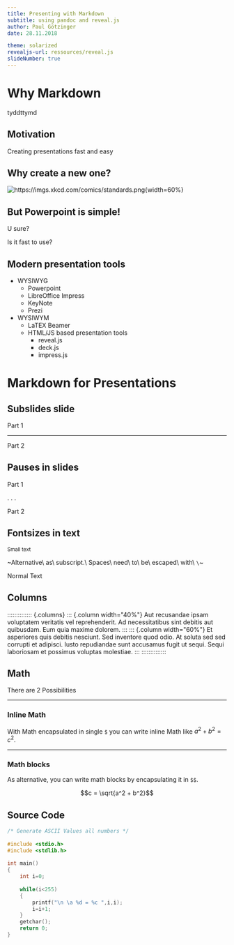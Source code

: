 ```yaml
---
title: Presenting with Markdown
subtitle: using pandoc and reveal.js
author: Paul Götzinger
date: 28.11.2018

theme: solarized
revealjs-url: ressources/reveal.js
slideNumber: true
---
```


# Why Markdown


tyddttymd

## Motivation

Creating presentations fast and easy

## Why create a new one?

![<https://imgs.xkcd.com/comics/standards.png>](https://imgs.xkcd.com/comics/standards.png){width=60%}

## But Powerpoint is simple!

U sure? 

Is it fast to use?

## Modern presentation tools

+ WYSIWYG
  + Powerpoint 
  + LibreOffice Impress 
  + KeyNote
  + Prezi
+ WYSIWYM
  + LaTEX Beamer
  + HTML/JS based presentation tools
    + reveal.js
    + deck.js
    + impress.js

# Markdown for Presentations

## Subslides slide

Part 1

---

Part 2

## Pauses in slides

Part 1

. . .

Part 2

## Fontsizes in text

<small>Small text</small>

~Alternative\ as\ subscript.\ Spaces\ need\ to\ be\ escaped\ with\ `\`~

Normal Text

## Columns

:::::::::::::: {.columns}
::: {.column width="40%"}
Aut recusandae ipsam voluptatem veritatis vel reprehenderit. Ad necessitatibus sint debitis aut quibusdam. Eum quia maxime dolorem.
:::
::: {.column width="60%"}
Et asperiores quis debitis nesciunt. Sed inventore quod odio. At soluta sed sed corrupti et adipisci. Iusto repudiandae sunt accusamus fugit ut sequi. Sequi laboriosam et possimus voluptas molestiae.
:::
::::::::::::::

## Math

There are 2 Possibilities

---

### Inline Math

With Math encapsulated in single `$` you can write inline Math like $a^2 + b^2 = c^2$.

---

### Math blocks

As alternative, you can write math blocks by encapsulating it in `$$`.

$$c = \sqrt{a^2 + b^2}$$

## Source Code

```cpp
/* Generate ASCII Values all numbers */
 
#include <stdio.h>
#include <stdlib.h>
 
int main()
{
    int i=0;
 
    while(i<255) 
    {
        printf("\n \a %d = %c ",i,i);
        i=i+1; 
    }
    getchar();
    return 0;
}
```